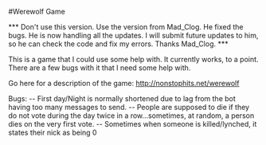 #Werewolf Game

*** Don't use this version. Use the version from Mad_Clog. He fixed the bugs. He is now handling all the updates. I will submit future updates to him, so he can check the code and fix my errors. Thanks Mad_Clog. ***

This is a game that I could use some help with. It currently works, to a point. There are a few bugs with it that I need some help with.

Go here for a description of the game: http://nonstophits.net/werewolf

Bugs:
-- First day/Night is normally shortened due to lag from the bot having too many messages to send. 
-- People are supposed to die if they do not vote during the day twice in a row...sometimes, at random, a person dies on the very first vote.
-- Sometimes when someone is killed/lynched, it states their nick as being 0